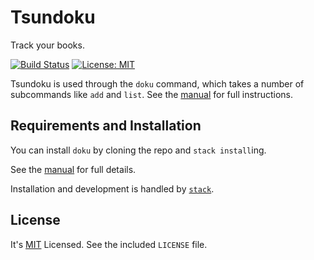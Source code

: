 # Tsundoku

Track your books.

[![Build Status](https://travis-ci.org/isaacazuelos/tsundoku.svg?branch=master)](https://travis-ci.org/isaacazuelos/tsundoku)
[![License: MIT](https://img.shields.io/badge/License-MIT-yellow.svg)](https://opensource.org/licenses/MIT)

Tsundoku is used through the `doku` command, which takes a number of
subcommands like `add` and `list`. See the [manual][] for full instructions.

[manual]: https://github.com/isaacazuelos/tsundoku/blob/master/docs/manual.md

## Requirements and Installation

You can install `doku` by cloning the repo and `stack install`ing.

See the [manual][firstrun] for full details.

Installation and development is handled by [`stack`][stack].

[stack]: https://github.com/commercialhaskell/stack
[firstrun]: https://github.com/isaacazuelos/tsundoku/blob/master/docs/manual.md#first-run

## License

It's [MIT][] Licensed. See the included `LICENSE` file.

[MIT]: https://opensource.org/licenses/MIT
